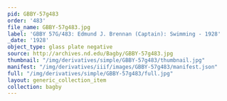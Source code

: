 ```yaml
---
pid: GBBY-57g483
order: '483'
file_name: GBBY-57g483.jpg
label: 'GBBY 57G/483: Edmund J. Brennan (Captain): Swimming - 1928'
_date: '1928'
object_type: glass plate negative
source: http://archives.nd.edu/Bagby/GBBY-57g483.jpg
thumbnail: "/img/derivatives/simple/GBBY-57g483/thumbnail.jpg"
manifest: "/img/derivatives/iiif/images/GBBY-57g483/manifest.json"
full: "/img/derivatives/simple/GBBY-57g483/full.jpg"
layout: generic_collection_item
collection: bagby
---
```

